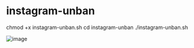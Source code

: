 # instagram-unban

chmod +x instagram-unban.sh
cd instagram-unban
./instagram-unban.sh

![image](https://github.com/muhammedadnanv/instagram-unban/assets/147593005/eded36f8-9b64-4c45-be7e-d6f77ed756bf)
